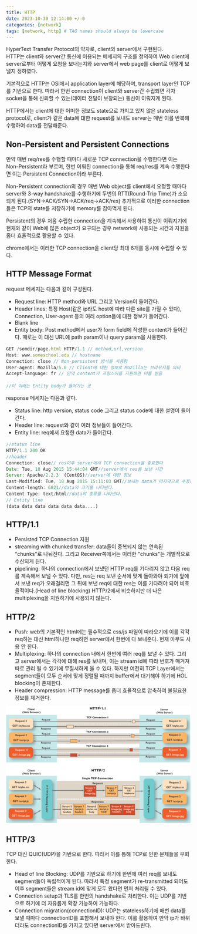```yaml
---
title: HTTP
date: 2023-10-30 12:14:00 +/-0
categories: [network]
tags: [network, http] # TAG names should always be lowercase
---
```


HyperText Transfer Protocol의 약자로, client와 server에서 구현된다.  
HTTP는 client와 server간 통신에 이용되는 메세지의 구조를 정의하여 Web client에 server로부터 어떻게 요청을 보내는지와 server에서 web page를 client로 어떻게 보낼지 정하였다.

기본적으로 HTTP는 OSI에서 application layer에 해당하며, transport layer인 TCP를 기반으로 한다. 따라서 한번 connection이 client와 server간 수립되면 각자 socket을 통해 신뢰할 수 있는(데이터 전달이 보장되는) 통신이 이뤄지게 된다.

HTTP에서는 client에 대한 어떠한 정보도 state으로 가지고 있지 않은 stateless protocol로, client가 같은 data에 대한 request를 보내도 server는 매번 이를 반복해 수행하여 data를 전달해준다.

## Non-Persistent and Persistent Connections

만약 매번 req/res를 수행할 때마다 새로운 TCP connection을 수행한다면 이는 Non-Persistent라 부르며, 한번 이뤄진 connection을 통해 req/res를 계속 수행한다면 이는 Persistent Connection이라 부른다.

Non-Persistent connection의 경우 매번 Web object를 client에서 요청할 때마다 server와 3-way handshake를 수행하기에 두번의 RTT(Round-Trip Time)가 소요되게 된다.(SYN->ACK/SYN->ACK/req->ACK/res) 추가적으로 이러한 connection들은 TCP의 state를 저장하기에 memory를 잡아먹게 된다.

Persistent의 경우 처음 수립한 connection을 계속해서 사용하여 통신이 이뤄지기에 현재와 같이 Web에 많은 object가 요구되는 경우 network에 사용되는 시간과 자원을 좀더 효율적으로 활용할 수 있다.

chrome에서는 이러한 TCP connection을 client당 최대 6개를 동시에 수립할 수 있다.

## HTTP Message Format

request 메세지는 다음과 같이 구성된다.

- Request line: HTTP method와 URL 그리고 Version이 들어간다.
- Header lines: 특정 Host(같은 ip라도 host에 따라 다른 site를 가질 수 있다), Connection, User-agent 등의 여러 option들에 대한 정보가 들어간다.
- Blank line
- Entity body: Post method에서 user가 form field에 작성한 content가 들어간다. 때로는 이 대신 URL에 path param이나 query param을 사용한다.

```javascript
GET /somdir/page.html HTTP/1.1 // method,url,version
Host: www.someschool.edu // hostname
Connection: close // Non-persistent 방식을 사용함
User-agent: Mozilla/5.0 // Client에 대한 정보로 Mozilla는 브라우저를 의미
Accept-language: fr // 만약 content가 프랑스어를 지원하면 이를 받음

//이 아래는 Entity body가 들어가는 곳
```

response 메세지는 다음과 같다.

- Status line: http version, status code 그리고 status code에 대한 설명이 들어간다.
- Header line: request와 같이 여러 정보들이 들어간다.
- Entity line: req에서 요청한 data가 들어간다.

```javascript
//status line
HTTP/1.1 200 OK
//header
Connection: close// res이후 server에서 TCP connection을 종료한다
Date: Tue, 18 Aug 2015 15:44:04 GMT//server에서 res를 보낸 시간
Server: Apache/2.2.3  (CentOS)//server에 대한 정보
Last-Modified: Tue, 18 Aug 2015 15:11:03 GMT//보내는 data가 마지막으로 수정된 날짜로 caching에서 중요한 정보이다.
Content-length: 6821//data의 크기를 나타낸다.
Content-Type: text/html//data의 종류를 나타낸다.
// Entity line
(data data data data data data....)
```

## HTTP/1.1

- Persisted TCP Connection 지원
- streaming with chunked transfer: data들이 중복되지 않는 연속된 "chunks"로 나눠진다. 그리고 Receiver쪽에서는 이러한 "chunks"는 개별적으로 수신되게 된다.
- pipelining: 하나의 connection에서 보냈던 HTTP req를 기다리지 않고 다음 req를 계속해서 보낼 수 있다. 다만, res는 req 보낸 순서에 맞게 돌아와야 되기에 앞에서 보낸 req가 오래걸리면 그 뒤에 보낸 req에 대한 res는 이를 기다려야 되어 비효율적이다.(Head of line blocking) HTTP/2에서 비슷하지만 더 나은 multiplexing을 지원하기에 사용되지 않는다.

## HTTP/2

- Push: web의 기본적인 html에는 필수적으로 css/js 파일이 따라오기에 이를 각각 req하는 대신 html하나만 req하면 server에서 한번에 다 보내준다. 현재 아무도 사용 안 한다.
- Multiplexing: 하나의 connection 내에서 한번에 여러 req를 보낼 수 있다. 그리고 server에서는 각각에 대해 res를 보내며, 이는 stream id에 따라 번호가 매겨져 따로 관리 될 수 있기에 무질서하게 올 수 있다.
  하지만 여전히 TCP Layer에서는 segment들이 모두 순서에 맞게 정렬될 때까지 buffer에서 대기해야 하기에 HOL blocking이 존재한다.
- Header compression: HTTP message를 좀더 효율적으로 압축하여 불필요한 정보를 제거한다.

![Desktop View](../../assets/network/mentalmodel-HTTP2_in_Action2.png)

## HTTP/3

TCP 대신 QUIC(UDP)을 기반으로 한다. 따라서 이를 통해 TCP로 인한 문제들을 우회한다.

- Head of line Blocking: UDP를 기반으로 하기에 한번에 여러 req를 보내도 segment들이 독립적이게 된다. 따라서 특정 segment가 re-transmitted 되어도 이후 segment들은 stream id에 맞게 모두 왔다면 먼저 처리될 수 있다.
- Connection setup과 TLS를 한번의 handshake로 처리한다. 이는 UDP를 기반으로 하기에 더 자유롭게 확장 가능하여 가능하다.
- Connection migration(connectionID): UDP는 stateless하기에 매번 data를 보낼 때마다 connectionID를 포함해서 보내야 한다. 이를 활용하여 만약 ip가 바뀌더라도 connectionID를 가지고 있다면 server에서 받아드린다.
